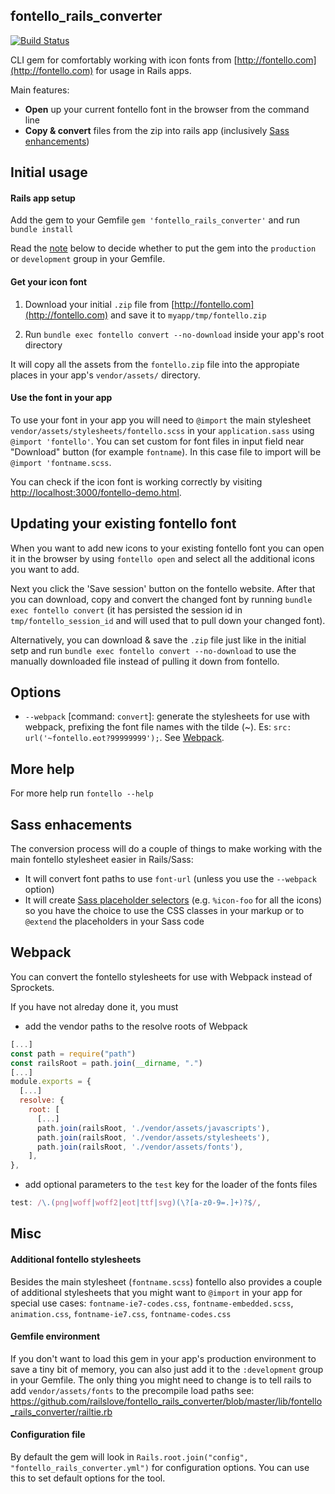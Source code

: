 ## fontello_rails_converter

[![Build Status](https://travis-ci.org/railslove/fontello_rails_converter.png?branch=master)](https://travis-ci.org/railslove/fontello_rails_converter)

CLI gem for comfortably working with icon fonts from [http://fontello.com](http://fontello.com) for usage in Rails apps.

Main features:

* **Open** up your current fontello font in the browser from the command line
* **Copy & convert** files from the zip into rails app (inclusively [Sass enhancements](#sass-enhacements))


## Initial usage

#### Rails app setup

Add the gem to your Gemfile `gem 'fontello_rails_converter'` and run `bundle install`

Read the [note](https://github.com/railslove/fontello_rails_converter#gemfile-environment) below to decide whether to put the gem into the `production` or `development` group in your Gemfile.

#### Get your icon font

1. Download your initial `.zip` file from [http://fontello.com](http://fontello.com) and save it to `myapp/tmp/fontello.zip`

1. Run `bundle exec fontello convert --no-download` inside your app's root directory

It will copy all the assets from the `fontello.zip` file into the appropiate places in your app's `vendor/assets/` directory.

#### Use the font in your app

To use your font in your app you will need to `@import` the main stylesheet `vendor/assets/stylesheets/fontello.scss` in your `application.sass` using `@import 'fontello'`. You can set custom for font files in input field near "Download" button (for example `fontname`). In this case file to import will be `@import 'fontname.scss`.

You can check if the icon font is working correctly by visiting [http://localhost:3000/fontello-demo.html](http://localhost:3000/fontello-demo.html).


## Updating your existing fontello font

When you want to add new icons to your existing fontello font you can open it in the browser by using `fontello open` and select all the additional icons you want to add.

Next you click the 'Save session' button on the fontello website. After that you can download, copy and convert the changed font by running `bundle exec fontello convert` (it has persisted the session id in `tmp/fontello_session_id` and will used that to pull down your changed font).

Alternatively, you can download & save the `.zip` file just like in the initial setp and run `bundle exec fontello convert --no-download` to use the manually downloaded file instead of pulling it down from fontello.

## Options

* `--webpack` [command: `convert`]: generate the stylesheets for use with webpack, prefixing the font file names with the tilde (~). Es: `src: url('~fontello.eot?99999999');`. See [Webpack](#webpack).

## More help

For more help run `fontello --help`

## Sass enhacements

The conversion process will do a couple of things to make working with the main fontello stylesheet easier in Rails/Sass:

* It will convert font paths to use `font-url` (unless you use the `--webpack` option)
* It will create [Sass placeholder selectors](http://sass-lang.com/documentation/file.SASS_REFERENCE.html#placeholder_selectors_) (e.g. `%icon-foo` for all the icons) so you have the choice to use the CSS classes in your markup or to `@extend` the placeholders in your Sass code

## Webpack

You can convert the fontello stylesheets for use with Webpack instead of Sprockets.

If you have not alreday done it, you must

* add the vendor paths to the resolve roots of Webpack

```javascript
[...]
const path = require("path")
const railsRoot = path.join(__dirname, ".")
[...]
module.exports = {
  [...]
  resolve: {
    root: [
      [...]
      path.join(railsRoot, './vendor/assets/javascripts'),
      path.join(railsRoot, './vendor/assets/stylesheets'),
      path.join(railsRoot, './vendor/assets/fonts'),
    ],
},

```

* add optional parameters to the `test` key for the loader of the fonts files

```javascript
test: /\.(png|woff|woff2|eot|ttf|svg)(\?[a-z0-9=.]+)?$/,
```

## Misc

#### Additional fontello stylesheets

Besides the main stylesheet (`fontname.scss`) fontello also provides a couple of additional stylesheets that you might want to `@import` in your app for special use cases:  `fontname-ie7-codes.css`, `fontname-embedded.scss`, `animation.css`, `fontname-ie7.css`, `fontname-codes.css`

#### Gemfile environment

If you don't want to load this gem in your app's production environment to save a tiny bit of memory, you can also just add it to the `:development` group in your Gemfile.  The only thing you might need to change is to tell rails to add `vendor/assets/fonts` to the precompile load paths see: https://github.com/railslove/fontello_rails_converter/blob/master/lib/fontello_rails_converter/railtie.rb

#### Configuration file

By default the gem will look in `Rails.root.join("config", "fontello_rails_converter.yml")` for configuration options.  You can use this to set default options for the tool.
